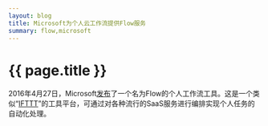```yaml
---
layout: blog
title: Microsoft为个人云工作流提供Flow服务
summary: flow,microsoft
---
```


# {{ page.title }}

2016年4月27日，Microsoft[发布](https://flow.microsoft.com/en-us/blog/welcome-to-microsoft-flow/)了一个名为Flow的个人工作流工具。这是一个类似“[IFTTT](https://ifttt.com/)”的工具平台，可通过对各种流行的SaaS服务进行编排实现个人任务的自动化处理。
